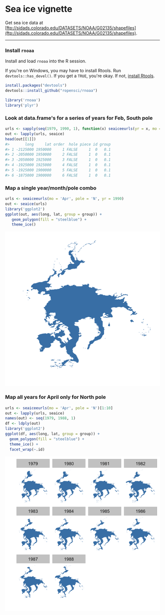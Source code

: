 <!--
%\VignetteEngine{knitr::knitr}
%\VignetteIndexEntry{Sea ice vignette}
%\VignetteEncoding{UTF-8}
-->



Sea ice vignette
======

Get sea ice data at [ftp://sidads.colorado.edu/DATASETS/NOAA/G02135/shapefiles](ftp://sidads.colorado.edu/DATASETS/NOAA/G02135/shapefiles).

********************

### Install `rnoaa`

Install and load `rnoaa` into the R session.

If you're on Windows, you may have to install Rtools. Run `devtools::has_devel()`. If you get a `TRUE`, you're okay. If not, [install Rtools](http://cran.r-project.org/bin/windows/Rtools/).


```r
install.packages("devtools")
devtools::install_github("ropensci/rnoaa")
```


```r
library('rnoaa')
library('plyr')
```

### Look at data.frame's for a series of years for Feb, South pole


```r
urls <- sapply(seq(1979, 1990, 1), function(x) seaiceeurls(yr = x, mo = 'Feb', pole = 'S'))
out <- lapply(urls, seaice)
head(out[[1]])
#>       long     lat order  hole piece id group
#> 1 -2125000 1950000     1 FALSE     1  0   0.1
#> 2 -2050000 1950000     2 FALSE     1  0   0.1
#> 3 -2050000 1925000     3 FALSE     1  0   0.1
#> 4 -1925000 1925000     4 FALSE     1  0   0.1
#> 5 -1925000 1900000     5 FALSE     1  0   0.1
#> 6 -1875000 1900000     6 FALSE     1  0   0.1
```

### Map a single year/month/pole combo


```r
urls <- seaiceeurls(mo = 'Apr', pole = 'N', yr = 1990)
out <- seaice(urls)
library('ggplot2')
ggplot(out, aes(long, lat, group = group)) +
   geom_polygon(fill = "steelblue") +
   theme_ice()
```

![plot of chunk seaice1](figure/seaice1-1.png)

### Map all years for April only for North pole


```r
urls <- seaiceeurls(mo = 'Apr', pole = 'N')[1:10]
out <- lapply(urls, seaice)
names(out) <- seq(1979, 1988, 1)
df <- ldply(out)
library('ggplot2')
ggplot(df, aes(long, lat, group = group)) +
  geom_polygon(fill = "steelblue") +
  theme_ice() +
  facet_wrap(~.id)
```

![plot of chunk seaice2](figure/seaice2-1.png)
